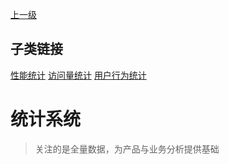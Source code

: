 [上一级](../)

## 子类链接
[性能统计](/frontend/layerSecurity/systemStatistical/performance) [访问量统计](/frontend/layerSecurity/systemStatistical/pv) [用户行为统计](/frontend/layerSecurity/systemStatistical/behavior) 
# 统计系统
> 关注的是全量数据，为产品与业务分析提供基础
